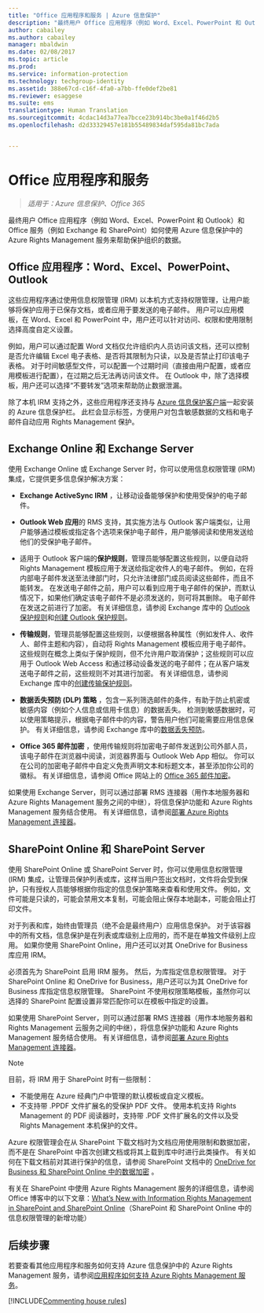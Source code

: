 ```yaml
---
title: "Office 应用程序和服务 | Azure 信息保护"
description: "最终用户 Office 应用程序（例如 Word、Excel、PowerPoint 和 Outlook）和 Office 服务（例如 Exchange 和 SharePoint）如何使用 Azure Rights Management 服务来帮助保护组织的数据。"
author: cabailey
ms.author: cabailey
manager: mbaldwin
ms.date: 02/08/2017
ms.topic: article
ms.prod: 
ms.service: information-protection
ms.technology: techgroup-identity
ms.assetid: 388e67cd-c16f-4fa0-a7bb-ffe0def2be81
ms.reviewer: esaggese
ms.suite: ems
translationtype: Human Translation
ms.sourcegitcommit: 4cdac14d3a77ea7bcce23b914bc3be0a1f46d2b5
ms.openlocfilehash: d2d33329457e181b55489834daf595da81bc7ada


---
```



# <a name="office-applications-and-services"></a>Office 应用程序和服务

>*适用于：Azure 信息保护、Office 365*

最终用户 Office 应用程序（例如 Word、Excel、PowerPoint 和 Outlook）和 Office 服务（例如 Exchange 和 SharePoint）如何使用 Azure 信息保护中的 Azure Rights Management 服务来帮助保护组织的数据。

## <a name="office-applications-word-excel-powerpoint-outlook"></a>Office 应用程序：Word、Excel、PowerPoint、Outlook
这些应用程序通过使用信息权限管理 (IRM) 以本机方式支持权限管理，让用户能够将保护应用于已保存文档，或者应用于要发送的电子邮件。 用户可以应用模板，在 Word、Excel 和 PowerPoint 中，用户还可以针对访问、权限和使用限制选择高度自定义设置。 

例如，用户可以通过配置 Word 文档仅允许组织内人员访问该文档，还可以控制是否允许编辑 Excel 电子表格、是否将其限制为只读，以及是否禁止打印该电子表格。 对于时间敏感型文件，可以配置一个过期时间（直接由用户配置，或者应用模板进行配置），在过期之后无法再访问该文件。 在 Outlook 中，除了选择模板，用户还可以选择“不要转发”选项来帮助防止数据泄漏。

除了本机 IRM 支持之外，这些应用程序还支持与 [Azure 信息保护客户端](../rms-client/aip-client.md )一起安装的 Azure 信息保护栏。 此栏会显示标签，方便用户对包含敏感数据的文档和电子邮件自动应用 Rights Management 保护。

## <a name="exchange-online-and-exchange-server"></a>Exchange Online 和 Exchange Server
使用 Exchange Online 或 Exchange Server 时，你可以使用信息权限管理 (IRM) 集成，它提供更多信息保护解决方案：

-   **Exchange ActiveSync IRM** ，让移动设备能够保护和使用受保护的电子邮件。

-   **Outlook Web 应用**的 RMS 支持，其实施方法与 Outlook 客户端类似，让用户能够通过模板或指定各个选项来保护电子邮件，用户能够阅读和使用发送给他们的受保护电子邮件。

-   适用于 Outlook 客户端的**保护规则**，管理员能够配置这些规则，以便自动将 Rights Management 模板应用于发送给指定收件人的电子邮件。 例如，在将内部电子邮件发送至法律部门时，只允许法律部门成员阅读这些邮件，而且不能转发。 在发送电子邮件之前，用户可以看到应用于电子邮件的保护，而默认情况下，如果他们确定该电子邮件不是必须发送的，则可将其删除。 电子邮件在发送之前进行了加密。 有关详细信息，请参阅 Exchange 库中的 [Outlook 保护规则](https://technet.microsoft.com/library/dd638178%28v=exchg.150%29.aspx)和[创建 Outlook 保护规则](https://technet.microsoft.com/library/dd638196%28v=exchg.150%29.aspx)。

-   **传输规则**，管理员能够配置这些规则，以便根据各种属性（例如发件人、收件人、邮件主题和内容），自动将 Rights Management 模板应用于电子邮件。 这些规则在概念上类似于保护规则，但不允许用户取消保护；这些规则可以应用于 Outlook Web Access 和通过移动设备发送的电子邮件；在从客户端发送电子邮件之前，这些规则不对其进行加密。 有关详细信息，请参阅 Exchange 库中的[创建传输保护规则](https://technet.microsoft.com/library/dd302432.aspx)。

-   **数据丢失预防 (DLP) 策略** ，包含一系列筛选邮件的条件，有助于防止机密或敏感内容（例如个人信息或信用卡信息）的数据丢失。 检测到敏感数据时，可以使用策略提示，根据电子邮件中的内容，警告用户他们可能需要应用信息保护。 有关详细信息，请参阅 Exchange 库中的[数据丢失预防](https://technet.microsoft.com/library/jj150527%28v=exchg.150%29.aspx)。

-   **Office 365 邮件加密** ，使用传输规则将加密电子邮件发送到公司外部人员，该电子邮件在浏览器中阅读，浏览器界面与 Outlook Web App 相似。 你可以在公司的加密电子邮件中自定义免责声明文本和标题文本，甚至添加你公司的徽标。 有关详细信息，请参阅 Office 网站上的 [Office 365 邮件加密](https://office.microsoft.com/o365-message-encryption-FX104179182.aspx)。

如果使用 Exchange Server，则可以通过部署 RMS 连接器（用作本地服务器和 Azure Rights Management 服务之间的中继），将信息保护功能和 Azure Rights Management 服务结合使用。 有关详细信息，请参阅[部署 Azure Rights Management 连接器](../deploy-use/deploy-rms-connector.md)。

## <a name="sharepoint-online-and-sharepoint-server"></a>SharePoint Online 和 SharePoint Server
使用 SharePoint Online 或 SharePoint Server 时，你可以使用信息权限管理 (IRM) 集成，让管理员保护列表或库，这样当用户签出文档时，文件将会受到保护，只有授权人员能够根据你指定的信息保护策略来查看和使用文件。 例如，文件可能是只读的，可能会禁用文本复制，可能会阻止保存本地副本，可能会阻止打印文件。

对于列表和库，始终由管理员（绝不会是最终用户）应用信息保护。 对于该容器中的所有文档，信息保护是在列表或库级别上应用的，而不是在单独文件级别上应用。  如果你使用 SharePoint Online，用户还可以对其 OneDrive for Business 库应用 IRM。

必须首先为 SharePoint 启用 IRM 服务。 然后，为库指定信息权限管理。 对于 SharePoint Online 和 OneDrive for Business，用户还可以为其 OneDrive for Business 库指定信息权限管理。 SharePoint 不使用权限策略模板，虽然你可以选择的 SharePoint 配置设置非常匹配你可以在模板中指定的设置。

如果使用 SharePoint Server，则可以通过部署 RMS 连接器（用作本地服务器和 Rights Management 云服务之间的中继），将信息保护功能和 Azure Rights Management 服务结合使用。 有关详细信息，请参阅[部署 Azure Rights Management 连接器](../deploy-use/deploy-rms-connector.md)。

> [!NOTE]
> 目前，将 IRM 用于 SharePoint 时有一些限制：
> 
> - 不能使用在 Azure 经典门户中管理的默认模板或自定义模板。
> - 不支持带 .PPDF 文件扩展名的受保护 PDF 文件。 使用本机支持 Rights Management 的 PDF 阅读器时，支持带 .PDF 文件扩展名的文件以及受 Rights Management 本机保护的文件。


Azure 权限管理会在从 SharePoint 下载文档时为文档应用使用限制和数据加密，而不是在 SharePoint 中首次创建文档或将其上载到库中时进行此类操作。 有关如何在下载文档前对其进行保护的信息，请参阅 SharePoint 文档中的 [OneDrive for Business 和 SharePoint Online 中的数据加密](https://technet.microsoft.com/library/dn905447.aspx) 。

有关在 SharePoint 中使用 Azure Rights Management 服务的详细信息，请参阅 Office 博客中的以下文章：[What’s New with Information Rights Management in SharePoint and SharePoint Online](http://blogs.office.com/2012/11/09/whats-new-with-information-rights-management-in-sharepoint-and-sharepoint-online/)（SharePoint 和 SharePoint Online 中的信息权限管理的新增功能）

## <a name="next-steps"></a>后续步骤

若要查看其他应用程序和服务如何支持 Azure 信息保护中的 Azure Rights Management 服务，请参阅[应用程序如何支持 Azure Rights Management 服务](applications-support.md)。

[!INCLUDE[Commenting house rules](../includes/houserules.md)]


<!--HONumber=Feb17_HO2-->


